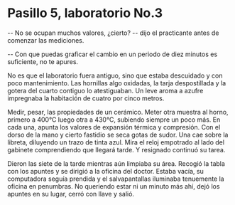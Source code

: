 # Pasillo 5, laboratorio No.3

-- No se ocupan muchos valores, ¿cierto? -- dijo el practicante antes de
comenzar las mediciones.

-- Con que puedas graficar el cambio en un periodo de diez minutos es
suficiente, no te apures.

No es que el laboratorio fuera antiguo, sino que estaba descuidado y con poco
mantenimiento. Las hornillas algo oxidadas, la tarja despostillada y la gotera
del cuarto contiguo lo atestiguaban. Un leve aroma a azufre impregnaba
la habitación de cuatro por cinco metros.

Medir, pesar, las propiedades de un cerámico. Meter otra muestra al horno,
primero a $400$°C luego otra a $430$°C, subiendo siempre un poco más. En cada
una, apunta los valores de expansión térmica y compresión. Con el dorso de la
mano y cierto fastidio se seca gotas de sudor. Una cae sobre la libreta,
diluyendo un trazo de tinta azul. Mira el reloj empotrado al lado del gabinete
comprendiendo que llegará tarde. Y resignado continuó su tarea.

Dieron las siete de la tarde mientras aún limpiaba su área. Recogió la
tabla con los apuntes y se dirigió a la oficina del doctor. Estaba vacía,
su computadora seguía prendida y el salvapantallas iluminaba tenuemente la
oficina en penumbras. No queriendo estar ni un minuto más ahí, dejó los
apuntes en su lugar, cerró con llave y salió.

